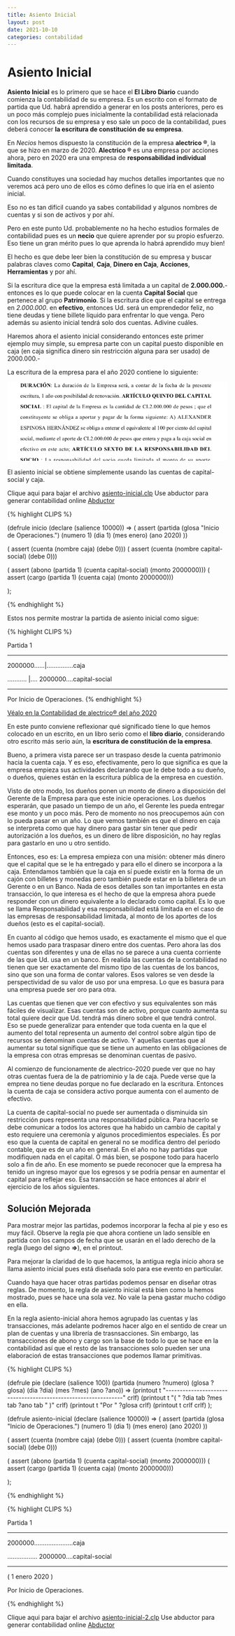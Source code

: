 ```yaml
---
title: Asiento Inicial
layout: post
date: 2021-10-10
categories: contabilidad
---
```


# Asiento Inicial

**Asiento Inicial** es lo primero que se hace el **El Libro Diario** cuando comienza la contabilidad de su empresa. Es un escrito con el formato de partida que Ud. habrá aprendido a generar en los posts anteriores, pero es un poco más complejo pues inicialmente la contabilidad está relacionada con los recursos de su empresa y eso sale un poco de la contabilidad, pues deberá conocer **la escritura de constitución de su empresa**.

En _Necios_ hemos dispuesto la constitución de la empresa **alectrico ®**, la que se hizo en marzo de 2020. **Alectrico ®** es una empresa por acciones ahora, pero en 2020 era una empresa de __responsabilidad individual limitada__.

Cuando constituyes una sociedad hay muchos detalles importantes que no veremos acá pero uno de ellos es cómo defines lo que iría en el asiento inicial.

Eso no es tan difícil cuando ya sabes contabilidad y algunos nombres de cuentas y si son de activos y por ahí.

Pero en este punto Ud. probablemente no ha hecho estudios formales de contabilidad pues es un __necio__ que quiere aprender por su propio esfuerzo. Eso tiene un gran mérito pues lo que aprenda lo habrá aprendido muy bien!

El hecho es que debe leer bien la constitución de su empresa y buscar palabras claves como **Capital**, **Caja**, **Dinero en Caja**, **Acciones**, **Herramientas** y por ahí.

Si la escritura dice que la empresa está limitada a un capital de **2.000.000.**- entonces es lo que puede colocar en la cuenta **Capital Social** que pertenece al grupo **Patrimonio**. Si la escritura dice que el capital se entrega en *2.000.000*. en **efectivo**, entonces Ud. será un emprendedor feliz, no tiene deudas y tiene billete líquido para enfrentar lo que venga. Pero además su asiento inicial tendrá solo dos cuentas. Adivine cuáles.

Haremos ahora el asiento inicial considerando entonces este primer ejemplo muy simple, su empresa parte con un capital puesto disponible en caja (en caja significa dinero sin restricción alguna para ser usado) de 2000.000.-

La escritura de la empresa para el año 2020 contiene lo siguiente:

![](/capital-social.png)

El asiento inicial se obtiene simplemente usando las cuentas de capital-social y caja.

Clique aqui para bajar el archivo [asiento-inicial.clp](/asiento-inicial.clp)
Use abductor para generar contabilidad online [Abductor](http://abductor.necios.cl/)



{% highlight CLIPS %}

(defrule inicio
  (declare (salience 10000))
  =>
  ( assert (partida  (glosa "Inicio de Operaciones.")  (numero 1) (dia 1) (mes enero) (ano 2020) ))

  ( assert (cuenta (nombre caja)           (debe 0)))
  ( assert (cuenta (nombre capital-social) (debe 0)))

  ( assert (abono (partida 1) (cuenta capital-social)  (monto 2000000)))
  ( assert (cargo (partida 1) (cuenta caja)            (monto 2000000)))

);


{% endhighlight %}


Estos nos permite mostrar la partida de asiento inicial como sigue:


{% highlight CLIPS %}

 Partida 1

------------------

2000000......|...............caja

........... |.... 2000000....capital-social

------------------

Por Inicio de Operaciones. 
{% endhighlight %}


[Véalo en la Contabilidad de alectrico® del año 2020](https://blog.necios.cl/alectrico-2020/)


En este punto conviene reflexionar qué significado tíene lo que hemos colocado en un escrito, en un libro serio como el __libro diario__, considerando otro escrito más serio aún, la __escritura de constitución de la empresa__.

Bueno, a primera vista parece ser un traspaso desde la cuenta patrimonio hacia la cuenta caja. Y es eso, efectivamente, pero lo que significa es que la empresa empieza sus actividades declarando que le debe todo a su dueño, o dueños, quienes están en la escritura pública de la empresa en cuestión.

Visto de otro modo, los dueños ponen un monto de dinero a disposición del Gerente de la Empresa para que este inicie operaciones. Los dueños esperarán, que pasado un tiempo de un año, el Gerente les pueda entregar ese monto y un poco más. Pero de momento no nos preocupemos aún con lo pueda pasar en un año. Lo que vemos también es que el dinero en caja se interpreta como que hay dinero para gastar sin tener que pedir autorización a los dueños, es un dinero de libre disposición, no hay reglas para gastarlo en uno u otro sentido. 

Entonces, eso es: La empresa empieza con una misión: obtener más dinero que el capital que se le ha entregado y para ello el dinero se incorpora a la caja.  Entendamos también que la caja en sí puede existir en la forma de un cajón con billetes y monedas pero también puede estar en la billetera de un Gerente o en un Banco. Nada de esos detalles son tan importantes en esta transacción, lo que interesa es el hecho de que la empresa ahora puede responder con un dinero equivalente a lo declarado como capital. Es lo que se llama Responsabilidad y esa responsabilidad está limitada en el caso de las empresas de responsabilidad limitada, al monto de los aportes de los dueños (esto es el capital-social).


En cuanto al código que hemos usado, es exactamente el mismo que el que hemos usado para traspasar dinero entre dos cuentas. Pero ahora las dos cuentas son diferentes y una de ellas no se parece a una cuenta corriente de las que Ud. usa en un banco. En realida las cuentas de la contabilidad no tienen que ser exactamente del mismo tipo de las cuentas de los bancos, sino que son una forma de contar valores. Esos valores se ven desde la perspectividad de su valor de uso por una empresa. Lo que es basura para una empresa puede ser oro para otra.

Las cuentas que tienen que ver con efectivo y sus equivalentes son más fáciles de visualizar. Esas cuentas son de activo, porque cuanto aumenta su total quiere decir que Ud. tendrá más dinero sobre el que tendrá control. Eso se puede generalizar para entender que toda cuenta en la que el aumento del total representa un aumento del control sobre algún tipo de recursos se denominan cuentas de activo. Y aquellas cuentas que al aumentar su total signifique que se tiene un aumento en las obligaciones de la empresa con otras empresas se denominan cuentas de pasivo.

Al comienzo de funcionamente de alectrico-2020 puede ver que no hay otras cuentas fuera de la de patriominio y la de caja. Puede verse que la emprea no tiene deudas porque no fue declarado en la escritura. Entonces la cuenta de caja se considera activo porque aumenta con el aumento de efectivo.

La cuenta de capital-social no puede ser aumentada o disminuida sin restricción pues representa una responsabilidad pública. Para hacerlo se debe comunicar a todos los actores que ha habido un cambio de capital y esto requiere una ceremonía y algunos procedimientos especiales. Es por eso que la cuenta de capital en general no se modifica dentro del período contable, que es de un año en general. En el año no hay partidas que modifiquen nada en el capital. O más bien, se pospone todo para hacerlo solo a fin de año. En ese momento se puede reconocer que la empresa ha tenido un ingreso mayor que los egresos y se podría pensar en aumentar el capital para reflejar eso. Esa transacción se hace entonces al abrir el ejercicio de los años siguientes.


## Solución Mejorada

Para mostrar mejor las partidas, podemos incorporar la fecha al pie y eso es muy fácil. Observe la regla pie que ahora contiene un lado sensible en partida con los campos de fecha que se usarán en el lado derecho de la regla (luego del signo **=>**), en el printout.

Para mejorar la claridad de lo que hacemos, la antigua regla inicio ahora se llama asiento inicial pues está diseñada solo para ese evento en particular.

Cuando haya que hacer otras partidas podemos pensar en diseñar otras reglas. De momento, la regla de asiento inicial está bien como la hemos mostrado, pues se hace una sola vez. No vale la pena gastar mucho código en ella.

En la regla asiento-inicial ahora hemos agrupado las cuentas y las transacciones, más adelante podremos hacer algo en el sentido de crear un plan de cuentas y una librería de trasnsacciones. Sin embargo, las transacciones de abono y cargo son la base de todo lo que se hace en la contabilidad así que el resto de las transacciones solo pueden ser una elaboracioń de estas transacciones que podemos llamar primitivas.

{% highlight CLIPS %}


(defrule pie
  (declare (salience 100))
  (partida (numero ?numero) (glosa ?glosa) (dia ?dia) (mes ?mes) (ano ?ano))
  =>
  (printout t "---------------------------------------------------------------" crlf)
  (printout t "( " ?dia tab ?mes tab ?ano tab " )" crlf)
  (printout t "Por " ?glosa crlf)
  (printout t crlf crlf)
);


(defrule asiento-inicial
  (declare (salience 10000))
  =>
  ( assert (partida  (glosa "Inicio de Operaciones.")  (numero 1) (dia 1) (mes enero) (ano 2020) ))

  ( assert (cuenta (nombre caja)           (debe 0)))
  ( assert (cuenta (nombre capital-social) (debe 0)))
   
  ( assert (abono (partida 1) (cuenta capital-social)  (monto 2000000)))
  ( assert (cargo (partida 1) (cuenta caja)            (monto 2000000)))
  
);
  


{% endhighlight %}




{% highlight CLIPS %}

Partida 1

---------------------------------------------------------------

2000000......................caja

................. 2000000....capital-social

---------------------------------------------------------------

( 1 enero 2020 )

Por Inicio de Operaciones. 

{% endhighlight %}


Clique aqui para bajar el archivo [asiento-inicial-2.clp](/asiento-inicial-2.clp)
Use abductor para generar contabilidad online [Abductor](http://abductor.necios.cl/)

